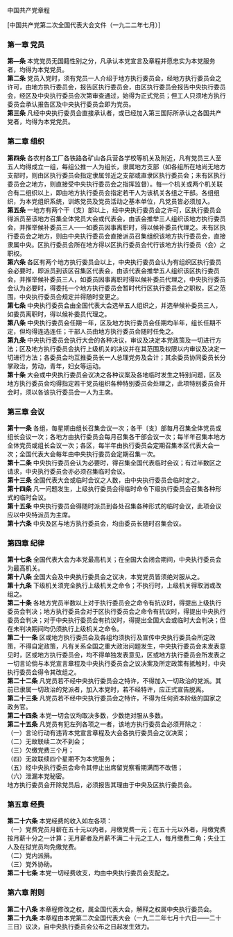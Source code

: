 <font style="color:rgb(0, 0, 0);">中国共产党章程</font>

<font style="color:rgb(0, 0, 0);">[中国共产党第二次全国代表大会文件（一九二二年七月）]</font>

  
  


### <font style="color:rgb(0, 0, 0);">第一章 党员</font>
  
**<font style="color:rgb(0, 0, 0);">第—条</font>**<font style="color:rgb(0, 0, 0);"> 本党党员无国籍性别之分，凡承认本党宣言及章程并愿忠实为本党服务者，均得为本党党员。</font>  
**<font style="color:rgb(0, 0, 0);">第二条</font>**<font style="color:rgb(0, 0, 0);"> 党员入党时，须有党员一人介绍于地方执行委员会，经地方执行委员会之许可，由地方执行委员会，报告区执行委员会，由区执行委员会报告中央执行委员会，经区及中央执行委员会次第审查通过，始得为正式党员；但工人只须地方执行委员会承认报告区及中央执行委员会即为党员。</font>  
**<font style="color:rgb(0, 0, 0);">第三条</font>**<font style="color:rgb(0, 0, 0);"> 凡经中央执行委员会直接承认者，或已经加入第三国际所承认之各国共产党者，均得为本党党员。</font>  
  


### <font style="color:rgb(0, 0, 0);">第二章 组织</font>
  
**<font style="color:rgb(0, 0, 0);">第四条</font>**<font style="color:rgb(0, 0, 0);"> 各农村各工厂各铁路各矿山各兵营各学校等机关及附近，凡有党员三人至五人均得成立一组，每组公推一人为组长，隶属地方支部（如各组所在地尚无地方支部时，则由区执行委员会指定隶属邻近之支部或直隶区执行委员会；未有区执行委员会之地方，则直接受中央执行委员会之指挥监督）。每一个机关或两个机关联合有二组织以上，即由地方执行委员会指定若干人为该机关各组之干部。各组组织，为本党组织系统，训练党员及党员活动之基本单位，凡党员皆必须加入。</font>  
**<font style="color:rgb(0, 0, 0);">第五条</font>**<font style="color:rgb(0, 0, 0);"> 一地方有两个干〔支〕部以上，经中央执行委员会之许可，区执行委员会得派员至该地方召集全体党员大会或代表会，由该会推举三人组织该地方执行委员会，并推举候补委员三人——如委员因事离职时，得以候补委员代理之。未有区执行委员会之地方，则由中央执行委员会直接派员召集组织该地方执行委员会，直接隶属中央。区执行委员会所在地方得以区执行委员会代行该地方执行委员〈会〉之职权。</font>  
**<font style="color:rgb(0, 0, 0);">第六条</font>**<font style="color:rgb(0, 0, 0);"> 各区有两个地方执行委员会以上，中央执行委员会认为有组织区执行委员会必要时，即派员到该区召集区代表会，由该代表会推举五人组织该区执行委员会，并推举候补委员三人，如委员因事离职时得以候补委员代理之，中央执行委员会认为必要时，得委托一个地方执行委员会暂时代行区执行委员会之职权，区之范围，中央执行委员会规定并得随时变更之。</font>  
**<font style="color:rgb(0, 0, 0);">第七条</font>**<font style="color:rgb(0, 0, 0);"> 中央执行委员会由全国代表大会选举五人组织之，并选举候补委员三人，如委员离职时，得以候补委员代理之。</font>  
**<font style="color:rgb(0, 0, 0);">第八条</font>**<font style="color:rgb(0, 0, 0);"> 中央执行委员会任期一年，区及地方执行委员会任期均半年，组长任期不定，但均得连选连任；干部人员由地方执行委员会随时任免之。</font>  
**<font style="color:rgb(0, 0, 0);">第九条</font>**<font style="color:rgb(0, 0, 0);"> 中央执行委员会执行大会的各种决议，审议及决定本党政策及一切进行方法；区及地方执行委员会执行上级机关的决议并在其范围及权限以内审议及决定一切进行方法；各委员会均互推委员长一人总理党务及会计；其余委员协同委员长分掌政治，劳动，青年，妇女等运动。</font>  
**<font style="color:rgb(0, 0, 0);">第十条</font>**<font style="color:rgb(0, 0, 0);"> 大会或中央执行委员会议决之各种议案及各地临时发生之特别问题，区及地方执行委员会均得指定若干党员组织各种特别委员会处理之，此项特别委员会开会时，须以各该执行委员会一人为主席。</font>  
  


### <font style="color:rgb(0, 0, 0);">第三章 会议</font>
  
**<font style="color:rgb(0, 0, 0);">第十一条</font>**<font style="color:rgb(0, 0, 0);"> 各组，每星期由组长召集会议一次；各干〔支〕部每月召集全体党员或组长会议一次；各地方由执行委员会每月召集各干部会议一次；每半年召集本地方全体党员或组长会议一次；各区，每半年由执行委员会定期召集本区代表大会一次；全国代表大会每年由中央执行委员会定期召集一次。</font>  
**<font style="color:rgb(0, 0, 0);">第十二条</font>**<font style="color:rgb(0, 0, 0);"> 中央执行委员会认为必要时，得召集全国代表临时会议；有过半数区之请求，中央执行委员会亦必须召集临时会议。</font>  
**<font style="color:rgb(0, 0, 0);">第十三条</font>**<font style="color:rgb(0, 0, 0);"> 全国代表大会或临时会议之人数，由中央执行委员会临时定之。</font>  
**<font style="color:rgb(0, 0, 0);">第十四条</font>**<font style="color:rgb(0, 0, 0);"> 凡一问题发生，上级执行委员会得临时命令下级执行委员会召集各种形式的临时会议。</font>  
**<font style="color:rgb(0, 0, 0);">第十五条</font>**<font style="color:rgb(0, 0, 0);"> 中央执行委员会得随时派员到各处召集各种形式的临时会议，此项会议应以中央特派员为主席。</font>  
**<font style="color:rgb(0, 0, 0);">第十六条</font>**<font style="color:rgb(0, 0, 0);"> 中央及区与地方执行委员会，均由委员长随时召集会议。</font>  
  


### <font style="color:rgb(0, 0, 0);">第四章 纪律</font>
  
**<font style="color:rgb(0, 0, 0);">第十七条</font>**<font style="color:rgb(0, 0, 0);"> 全国代表大会为本党最高机关；在全国大会闭会期间，中央执行委员会为最高机关。</font>  
**<font style="color:rgb(0, 0, 0);">第十八条</font>**<font style="color:rgb(0, 0, 0);"> 全国大会及中央执行委员会之议决，本党党员皆须绝对服从之。</font>  
**<font style="color:rgb(0, 0, 0);">第十九条</font>**<font style="color:rgb(0, 0, 0);"> 下级机关须完全执行上级机关之命令；不执行时，上级机关得取消或改组之。</font>  
**<font style="color:rgb(0, 0, 0);">第二十条</font>**<font style="color:rgb(0, 0, 0);"> 各地方党员半数以上对于执行委员会之命令有抗议时，得提出上级执行委员会判决；地方执行委员会对于区执行委员会之命令有抗议时，得提出中央执行委员会判决；对于中央执行委员会有抗议时，得提出全国大会或临时大会判决；但在未判决期间均仍须执行上级机关之命令。</font>  
**<font style="color:rgb(0, 0, 0);">第二十一条</font>**<font style="color:rgb(0, 0, 0);"> 区或地方执行委员会及各组均须执行及宣传中央执行委员会所定政策，不得自定政策，凡有关系全国之重大政治问题发生，中央执行委员会未发表意见时，区或地方执行委员会，均不得单独发表意见，区或地方执行委员会所发表之一切言论倘与本党宣言章程及中央执行委员会之议决案及所定政策有抵触时，中央执行委员会得令其改组之。</font>  
**<font style="color:rgb(0, 0, 0);">第二十二条</font>**<font style="color:rgb(0, 0, 0);"> 凡党员若不经中央执行委员会之特许，不得加入一切政治的党派。其前已隶属一切政治的党派者，加入本党时，若不经特许，应正式宣告脱离。</font>  
**<font style="color:rgb(0, 0, 0);">第二十三条</font>**<font style="color:rgb(0, 0, 0);"> 凡党员若不经中央执行委员会之特许，不得为任何资本阶级的国家之政务官。</font>  
**<font style="color:rgb(0, 0, 0);">第二十四条</font>**<font style="color:rgb(0, 0, 0);"> 本党一切会议均取决多数，少数绝对服从多数。</font>  
**<font style="color:rgb(0, 0, 0);">第二十五条</font>**<font style="color:rgb(0, 0, 0);"> 凡党员有犯左列各项之一者，该地方执行委员会必须开除之：</font>  
<font style="color:rgb(0, 0, 0);"> （一）言论行动有违背本党宣言章程及大会各执行委员会之议决案；</font>  
<font style="color:rgb(0, 0, 0);"> （二）无故联续二次不到会；</font>  
<font style="color:rgb(0, 0, 0);"> （三）欠缴党费三个月；</font>  
<font style="color:rgb(0, 0, 0);"> （四）无故联续四个星期不为本党服务；</font>  
<font style="color:rgb(0, 0, 0);"> （五）经中央执行委员会命令其停止出席留党察看期满而不改悟；</font>  
<font style="color:rgb(0, 0, 0);"> （六）泄漏本党秘密。</font>  
<font style="color:rgb(0, 0, 0);"> 地方执行委员会开除党员后，必须报告其理由于中央及区执行委员会。</font>  
  


### <font style="color:rgb(0, 0, 0);">第五章 经费</font>
  
**<font style="color:rgb(0, 0, 0);">第二十六条</font>**<font style="color:rgb(0, 0, 0);"> 本党经费的收入如左各项：</font>  
<font style="color:rgb(0, 0, 0);"> （一）党费党员月薪在五十元以内者，月缴党费一元；在五十元以外者，月缴党费按月薪十分之一计算；无月薪者及月薪不满二十元之工人，每月缴费二角；失业工人及在狱党员均免缴党费。</font>  
<font style="color:rgb(0, 0, 0);"> （二）党内派捐。</font>  
<font style="color:rgb(0, 0, 0);"> （三）党外协助。</font>  
**<font style="color:rgb(0, 0, 0);">第二十七条</font>**<font style="color:rgb(0, 0, 0);"> 本党一切经费收支，均由中央执行委员会支配之。</font>  
  


### <font style="color:rgb(0, 0, 0);">第六章 附则</font>
  
**<font style="color:rgb(0, 0, 0);">第二十八条</font>**<font style="color:rgb(0, 0, 0);"> 本章程修改之权，属全国代表大会，解释之权属中央执行委员会。</font>  
**<font style="color:rgb(0, 0, 0);">第二十九条</font>**<font style="color:rgb(0, 0, 0);"> 本章程由本党第二次全国代表大会（一九二二年七月十六日——二十三日）议决，自中央执行委员会公布之日起发生效力。</font>  
  
  
  
 

